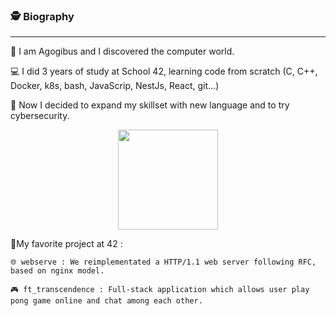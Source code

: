 ### 🕵️ Biography

<hr/>

👋 I am Agogibus and I discovered the computer world.

💻 I did 3 years of study at School 42, learning code from scratch (C, C++, Docker, k8s, bash, JavaScrip, NestJs, React, git...)

👀 Now I decided to expand my skillset with new language and to try cybersecurity. 

<p align="center">
  <img src="https://upload.wikimedia.org/wikipedia/commons/thumb/8/8d/42_Logo.svg/1200px-42_Logo.svg.png" width="160">
</p>

📁My favorite project at 42 :

    🌐 webserve : We reimplementated a HTTP/1.1 web server following RFC, based on nginx model.
    
    🎮 ft_transcendence : Full-stack application which allows user play pong game online and chat among each other.

<!--
**agogibus/agogibus** is a ✨ _special_ ✨ repository because its `README.md` (this file) appears on your GitHub profile.

Here are some ideas to get you started:

- 🔭 I’m currently working on ...
- 🌱 I’m currently learning ...
- 👯 I’m looking to collaborate on ...
- 🤔 I’m looking for help with ...
- 💬 Ask me about ...
- 📫 How to reach me: ...
- 😄 Pronouns: ...
- ⚡ Fun fact: ...
-->
